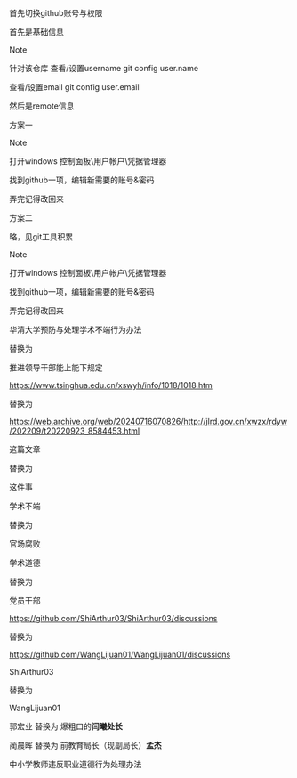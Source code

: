 首先切换github账号与权限

首先是基础信息

>[!note]
> 针对该仓库 查看/设置username git config user.name
> 
> 查看/设置email git config user.email
> 

然后是remote信息

方案一

>[!note]
> 打开windows 控制面板\用户帐户\凭据管理器 
>
> 找到github一项，编辑新需要的账号&密码
> 
> 弄完记得改回来

方案二

略，见git工具积累


>[!note]
> 打开windows 控制面板\用户帐户\凭据管理器 
>
> 找到github一项，编辑新需要的账号&密码
> 
> 弄完记得改回来


华清大学预防与处理学术不端行为办法 

替换为

推进领导干部能上能下规定


https://www.tsinghua.edu.cn/xswyh/info/1018/1018.htm

替换为

https://web.archive.org/web/20240716070826/http://jlrd.gov.cn/xwzx/rdyw/202209/t20220923_8584453.html




这篇文章

替换为

这件事


学术不端

替换为

官场腐败



学术道德

替换为

党员干部


https://github.com/ShiArthur03/ShiArthur03/discussions

替换为

https://github.com/WangLijuan01/WangLijuan01/discussions


ShiArthur03

替换为

WangLijuan01

郭宏业 替换为 爆粗口的**闫曦处长**


蔺晨晖 替换为 前教育局长（现副局长）**孟杰**



中小学教师违反职业道德行为处理办法